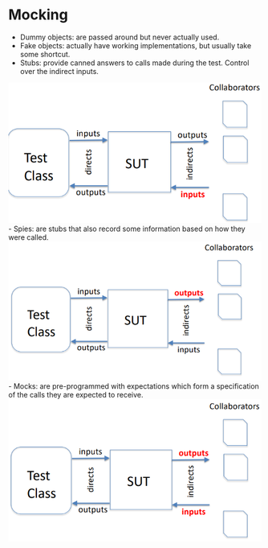 # Mocking

- Dummy objects: are passed around but never actually used.
- Fake objects: actually have working implementations, but usually take some shortcut.
- Stubs: provide canned answers to calls made during the test. Control over the indirect inputs.
<img src="Imagens/8 - stubs.png">
- Spies: are stubs that also record some information based on how they were called.
<img src="Imagens/8 - spies.png">
- Mocks: are pre-programmed with expectations which form a specification of the calls they are expected to receive.
<img src="Imagens/8 - mock.png">